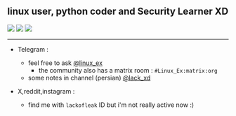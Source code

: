 <h2> linux user, python coder and Security Learner XD </h2>

![](http://github-profile-summary-cards.vercel.app/api/cards/profile-details?username=lackofleak&theme=transparent)
![](https://github-readme-stats.vercel.app/api?username=lackofleak&show_icons=true&theme=transparent&hide_border=true&hide_title=true)
![](https://github-readme-stats.vercel.app/api/top-langs/?username=lackofleak&layout=donut&theme=transparent&hide_border=true&hide_title=true)

----------------------------------------------------------------------------------------
- Telegram :
  - feel free to ask [@linux_ex](https://t.me/linux_ex)
      - the community also has a matrix room : ` #Linux_Ex:matrix:org `
  - some notes in channel (persian) [@lack_xd](https://t.me/lack_xd)
  
- X,reddit,instagram :
  - find me with `lackofleak` ID but i'm not really active now :)
